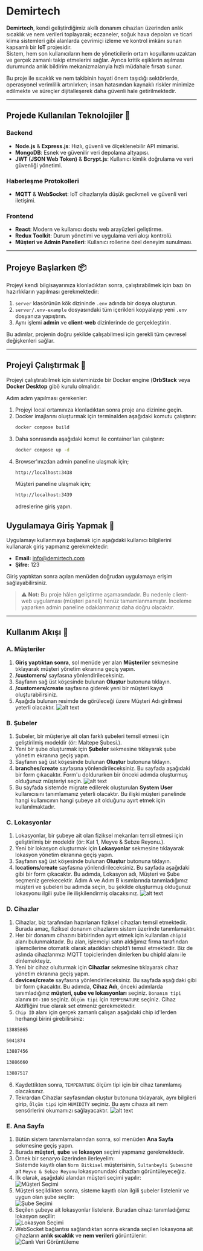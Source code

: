 # Demirtech

**Demirtech**, kendi geliştirdiğimiz akıllı donanım cihazları üzerinden anlık sıcaklık ve nem verileri toplayarak; eczaneler, soğuk hava depoları ve ticari klima sistemleri gibi alanlarda çevrimiçi izleme ve kontrol imkânı sunan kapsamlı bir **IoT** projesidir.  
Sistem, hem son kullanıcıların hem de yöneticilerin ortam koşullarını uzaktan ve gerçek zamanlı takip etmelerini sağlar. Ayrıca kritik eşiklerin aşılması durumunda anlık bildirim mekanizmalarıyla hızlı müdahale fırsatı sunar.

Bu proje ile sıcaklık ve nem takibinin hayati önem taşıdığı sektörlerde, operasyonel verimlilik artırılırken; insan hatasından kaynaklı riskler minimize edilmekte ve süreçler dijitalleşerek daha güvenli hale getirilmektedir.

---

## Projede Kullanılan Teknolojiler 🚀

### Backend
- **Node.js** & **Express.js**: Hızlı, güvenli ve ölçeklenebilir API mimarisi.
- **MongoDB**: Esnek ve güvenilir veri depolama altyapısı.
- **JWT (JSON Web Token)** & **Bcrypt.js**: Kullanıcı kimlik doğrulama ve veri güvenliği yönetimi.

### Haberleşme Protokolleri
- **MQTT** & **WebSocket**: IoT cihazlarıyla düşük gecikmeli ve güvenli veri iletişimi.

### Frontend
- **React**: Modern ve kullanıcı dostu web arayüzleri geliştirme.
- **Redux Toolkit**: Durum yönetimi ve uygulama veri akışı kontrolü.
- **Müşteri ve Admin Panelleri**: Kullanıcı rollerine özel deneyim sunulması.

---

## Projeye Başlarken 📦

Projeyi kendi bilgisayarınıza klonladıktan sonra, çalıştırabilmek için bazı ön hazırlıkların yapılması gerekmektedir:

1. `server` klasörünün kök dizininde `.env` adında bir dosya oluşturun.
2. `server/.env-example` dosyasındaki tüm içerikleri kopyalayıp yeni `.env` dosyanıza yapıştırın.
3. Aynı işlemi **admin** ve **client-web** dizinlerinde de gerçekleştirin.

Bu adımlar, projenin doğru şekilde çalışabilmesi için gerekli tüm çevresel değişkenleri sağlar.

---

## Projeyi Çalıştırmak 🔧

Projeyi çalıştırabilmek için sisteminizde bir Docker engine (**OrbStack** veya **Docker Desktop** gibi) kurulu olmalıdır.

Adım adım yapılması gerekenler:

1. Projeyi local ortamınıza klonladıktan sonra proje ana dizinine geçin.
2. Docker imajlarını oluşturmak için terminalden aşağıdaki komutu çalıştırın:
   ```bash
   docker compose build
   ````
3. Daha sonrasında aşağıdaki komut ile container'ları çalıştırın:
    ```bash
    docker compose up -d
    ````
4. Browser'ınızdan admin paneline ulaşmak için;
    ```bash
    http://localhost:3438
    ```
    Müşteri paneline ulaşmak için;
    ```bash
    http://localhost:3439
    ```
    adreslerine giriş yapın.

## Uygulamaya Giriş Yapmak 🔑

Uygulamayı kullanmaya başlamak için aşağıdaki kullanıcı bilgilerini kullanarak giriş yapmanız gerekmektedir:

- **Email:** info@demirtech.com
- **Şifre:** 123

Giriş yaptıktan sonra açılan menüden doğrudan uygulamaya erişim sağlayabilirsiniz.

> ⚠️ **Not:** Bu proje hâlen geliştirme aşamasındadır. Bu nedenle client-web uygulaması (müşteri paneli) henüz tamamlanmamıştır. İnceleme yaparken admin paneline odaklanmanız daha doğru olacaktır.

---

## Kullanım Akışı 🚀

### A. Müşteriler

1. **Giriş yaptıktan sonra**, sol menüde yer alan **Müşteriler** sekmesine tıklayarak müşteri yönetim ekranına geçiş yapın.
2. **/customers/** sayfasına yönlendirileceksiniz.
3. Sayfanın sağ üst köşesinde bulunan **Oluştur** butonuna tıklayın.
4. **/customers/create** sayfasına giderek yeni bir müşteri kaydı oluşturabilirsiniz.
5. Aşağıda bulunan resimde de görüleceği üzere Müşteri Adı girilmesi yeterli olacaktır.
![alt text](image.png)

### B. Şubeler
1. Şubeler, bir müşteriye ait olan farklı şubeleri temsil etmesi için geliştirilmiş modeldir (ör: Maltepe Şubesi.).
2. Yeni bir şube oluşturmak için **Şubeler** sekmesine tıklayarak şube yönetim ekranına geçiş yapın.
3. Sayfanın sağ üst köşesinde bulunan **Oluştur** butonuna tıklayın.
4. **branches/create** sayfasına yönlendirileceksiniz. Bu sayfada aşağıdaki bir form çıkacaktır. Form'u doldururken bir önceki adımda oluşturmuş olduğunuz müşteriyi seçin.
![alt text](image-1.png)
5. Bu sayfada sistemde migrate edilerek oluşturulan **System User** kullanıcısını tanımlamanız yeterli olacaktır. Bu ilişki müşteri panelinde hangi kullanıcının hangi şubeye ait olduğunu ayırt etmek için kullanılmaktadır.

### C. Lokasyonlar
1. Lokasyonlar, bir şubeye ait olan fiziksel mekanları temsil etmesi için geliştirilmiş bir modeldir (ör: Kat 1, Meyve & Sebze Reyonu.).
2. Yeni bir lokasyon oluşturmak için **Lokasyonlar** sekmesine tıklayarak lokasyon yönetim ekranına geçiş yapın.
3. Sayfanın sağ üst köşesinde bulunan **Oluştur** butonuna tıklayın.
4. **locations/create** sayfasına yönlendirileceksiniz. Bu sayfada aşağıdaki gibi bir form çıkacaktır. Bu adımda, Lokasyon adı, Müşteri ve Şube seçmeniz gerekecektir. Adım A ve Adım B kısımlarında tanımladığımız müşteri ve şubeleri bu adımda seçin, bu şekilde oluşturmuş olduğunuz lokasyonu ilgili şube ile ilişkilendirmiş olacaksınız.
![alt text](image-2.png)

### D. Cihazlar
1. Cihazlar, biz tarafından hazırlanan fiziksel cihazları temsil etmektedir. Burada amaç, fiziksel donanım cihazlarını sistem üzerinde tanımlamaktır. 
2. Her bir donanım cihazını birbirinden ayırt etmek için kullanılan `chipId` alanı bulunmaktadır. Bu alan, işlemciyi satın aldığımız firma tarafından işlemcilerine otomatik olarak atadıkları chipId'i temsil etmektedir. Biz de aslında cihazlarımızı MQTT topiclerinden dinlerken bu chipId alanı ile dinlemekteyiz. 
3. Yeni bir cihaz olulturmak için **Cihazlar** sekmesine tıklayarak cihaz yönetim ekranına geçiş yapın.
4. **devices/create** sayfasına yönlendirileceksiniz. Bu sayfada aşağıdaki gibi bir form çıkacaktır. Bu adımda, **Cihaz Adı**, önceki adımlarda tanımladığınız **müşteri, şube ve lokasyonları** seçiniz. `Donanım tipi` alanını `DT-100` seçiniz. `Ölçüm tipi` için `TEMPERATURE` seçiniz. Cihaz Aktifliğini true olarak set etmeniz gerekmektedir.
5. `Chip ID` alanı için gerçek zamanlı çalışan aşağıdaki chip id'lerden herhangi birini girebilirsiniz: 
  ```bash
  13885865
  ````
  ```bash
  5041874
  ```
  ```bash
  13887456
  ```
  ```bash
  13886660
  ```
  ```bash
  13887517
  ```
6. Kaydettikten sonra, `TEMPERATURE` ölçüm tipi için bir cihaz tanımlamış olacaksınız.
7. Tekrardan Cihazlar sayfasından oluştur butonuna tıklayarak, aynı bilgileri girip, `Ölçüm tipi` için `HUMIDITY` seçiniz. Bu aynı cihaza ait nem sensörlerini okumamızı sağlayacaktır.
![alt text](image-3.png)

### E. Ana Sayfa

1. Bütün sistem tanımlamalarından sonra, sol menüden **Ana Sayfa** sekmesine geçiş yapın.
2. Burada **müşteri**, **şube** ve **lokasyon** seçimi yapmanız gerekmektedir.
3. Örnek bir senaryo üzerinden ilerleyelim:  
   Sistemde kayıtlı olan `Norm Bitkisel` müşterisinin, `Sultanbeyli Şubesi`ne ait `Meyve & Sebze Reyonu` lokasyonundaki cihazları görüntüleyeceğiz.
4. İlk olarak, aşağıdaki alandan müşteri seçimi yapılır:  
   ![Müşteri Seçimi](image-4.png)
5. Müşteri seçildikten sonra, sisteme kayıtlı olan ilgili şubeler listelenir ve uygun olan şube seçilir:  
   ![Şube Seçimi](image-5.png)
6. Seçilen şubeye ait lokasyonlar listelenir. Buradan cihazı tanımladığımız lokasyon seçilir:  
   ![Lokasyon Seçimi](image-6.png)
7. WebSocket bağlantısı sağlandıktan sonra ekranda seçilen lokasyona ait cihazların **anlık sıcaklık** ve **nem verileri** görüntülenir:  
   ![Canlı Veri Görüntüleme](image-7.png)
